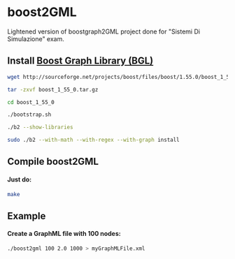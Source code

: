 boost2GML
============

Lightened version of boostgraph2GML project done for "Sistemi Di Simulazione" exam.


Install [Boost Graph Library (BGL)](http://www.boost.org/)
--------


``` bash
wget http://sourceforge.net/projects/boost/files/boost/1.55.0/boost_1_55_0.tar.gz/download -O boost_1_55_0.tar.gz

tar -zxvf boost_1_55_0.tar.gz

cd boost_1_55_0

./bootstrap.sh

./b2 --show-libraries

sudo ./b2 --with-math --with-regex --with-graph install
```


Compile boost2GML
--------

#### Just do:
``` bash
make
```


Example
--------

#### Create a GraphML file with 100 nodes:

``` bash
./boost2gml 100 2.0 1000 > myGraphMLFile.xml
```



